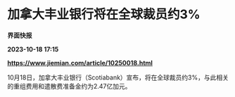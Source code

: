 # 加拿大丰业银行将在全球裁员约3%
**界面快报**

**2023-10-18 17:15**

**https://www.jiemian.com/article/10250018.html**

10月18日，加拿大丰业银行（Scotiabank）宣布，将在全球裁员约3%，与此相关的重组费用和遣散费准备金约为2.47亿加元。